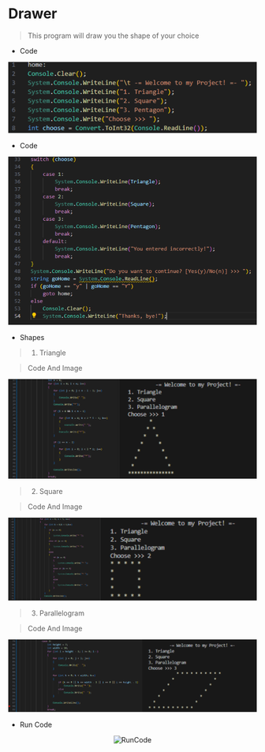 # Drawer
> This program will draw you the shape of your choice

* Code

<p align="center">
  <img src="https://github.com/rajabov0011/Drawer/blob/main/imagesAndGif/code1.png" alt="1">
</p>

* Code

<p align="center">
  <img src="https://github.com/rajabov0011/Drawer/blob/main/imagesAndGif/code2.png" alt="2">
</p>

* Shapes
> 1. Triangle

  > Code And Image
<p align="center">
  <img src="https://github.com/rajabov0011/Drawer/blob/main/imagesAndGif/triangle.png" alt="Triangle">
</p>


> 2. Square

  > Code And Image
<p align="center">
  <img src="https://github.com/rajabov0011/Drawer/blob/main/imagesAndGif/square.jpg" alt="Square">
</p>

> 3. Parallelogram

  > Code And Image
<p align="center">
  <img src="https://github.com/rajabov0011/Drawer/blob/main/imagesAndGif/parallelogram.jpg" alt="Parallelogram">
</p>

* Run Code

<p align="center">
  <img src="https://github.com/rajabov0011/Drawer/blob/main/imagesAndGif/My%20Project.gif" alt="RunCode">
</p>